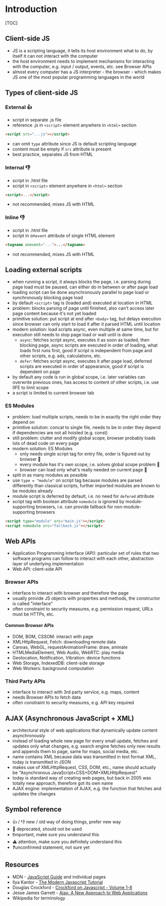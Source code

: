 # Introduction

[TOC]



## Client-side JS

- JS is a scripting language, it tells its host environment what to do, by itself it can not interact with the computer
- the host environment needs to implement mechanisms for interacting with the computer, e.g. input / output, events, etc.
  see Browser APIs
- almost every computer has a JS interpreter - the browser - which makes JS one of the most popular programming languages in the world



## Types of client-side JS

### External 👍

- script in separate .js file
- reference .js in `<script>` element anywhere in `<html>` section

```html
<script src="...js"></script>
```

- can omit `type` attribute since JS is default scripting language
- content must be empty if `src` attribute is present
- best practice, separates JS from HTML

### Internal 👎

- script in .html file
- script in `<script>` element anywhere in `<html>` section

```html
<script>...</script>
```

- not recommended, mixes JS with HTML

### Inline 👎

- script in .html file
- script in on`event` attribute of single HTML element

```html
<tagname onevent="...">...</tagname>
```

- not recommended, mixes JS with HTML



## Loading external scripts

- when running a script, it always blocks the page, i.e. parsing during page load must be paused, can either do in between or after page load
- loading script can be done asynchronously parallel to page load or synchronously blocking page load
- by default `<script>` tag is (loaded and) executed at location in HTML
- problem: blocks parsing of page until finished, also can't access later page content because it's not yet loaded
- primitive solution: put script at end after `<body>` tag, but delays execution since browser can only start to load it after it parsed HTML until location
- modern solution: load scripts async, even multiple at same time, but for execution still needs to stop page load or wait until is done
  - `async`: fetches script async, executes it as soon as loaded, then blocking page, async scripts are executed in order of loading, what loads first runs first, good if script is independent from page and other scripts, e.g. ads, calculations, etc.
  - `defer`: fetches script async, executes it after page load, deferred scripts are executed in order of appearance, good if script is dependent on page
- by default any code is run in global scope, i.e. later variables can overwrite previous ones, has access to content of other scripts, i.e. use IIFE to limit scope
- a script is limited to current browser tab

### ES Modules

- problem: load multiple scripts, needs to be in exactly the right order they depend on
- primitive solution: concat to single file, needs to be in order they depend if dependencies are not all hoisted (e.g. const)
- still problem: clutter and modify global scope, browser probably loads lots of dead code on every page
- modern solution: ES Modules
  - only needs single script tag for entry file, order is figured out by browser 🎉
  - every module has it's own scope, i.e. solves global scope problem 🎉
  - browser can load only what's really needed on current page 🎉
- split in as many modules as possible
- use `type = "module"` on script tag because modules are parsed differently than classical scripts, further imported modules are known to be modules already
- module script is deferred by default, i.e. no need for `defered` attribute
- script tag with boolean attribute `nomodule` is ignored by module-supporting browsers, i.e. can provide fallback for non-module-supporting browsers

```html
<script type="module" src="main.js"></script>
<script nomodule src="fallback.js"></script>
```



## Web APIs

- Application Programming Interface (API): particular set of rules that two software programs can follow to interact with each other, abstraction layer of underlying implementation
- Web API: client-side API

### Browser APIs

- interface to interact with browser and therefore the page
- usually provide JS objects with properties and methods, the constructor is called "interface"
- often constraint to security measures, e.g. permission request, URLs must be HTTPs, etc.

#### Common Browser APIs

- DOM, BOM, CSSOM: interact with page
- XMLHttpRequest, Fetch: downloading remote data
- Canvas, WebGL, requestAnimationFrame: draw, animate
- HTMLMediaElement, Web Audio, WebRTC: play media
- Geolocation, Notification, Vibration: device functions
- Web Storage, IndexedDB: client-side storage
- Web Workers: background computation

### Third Party APIs

- interface to interact with 3rd party service, e.g. maps, content
- needs Browser APIs to fetch data
- often constraint to security measures, e.g. API key required



## AJAX (Asynchronous JavaScript + XML)

- architectural style of web applications that dynamically update content asynchronously
- instead of loading whole new page for every small update, fetches and updates only what changes, e.g. search engine fetches only new results and appends them to page, same for maps, social media, etc.
- name contains XML because data was transmitted in text format XML, today is transmitted in JSON
- makes use of XMLHttpRequest, CSS, DOM, etc., name should actually be "Asynchronous JavaScript+CSS+DOM+XMLHttpRequest"
- today is standard way of creating web pages, but back in 2005 was totally new approach, therefore got its own name
- AJAX engine: implementation of AJAX, e.g. the function that fetches and updates the changes



## Symbol reference

- 👍 / 👎 new / old way of doing things, prefer new way
- 🚫 deprecated, should not be used
- ❗️important, make sure you understand this
- ⚠️ attention, make sure you definitely understand this
- ❓unconfirmed statement, not sure yet



## Resources

- MDN - [JavaScript Guide](https://developer.mozilla.org/en-US/docs/Web/JavaScript/Guide) and individual pages
- Ilya Kantor - [The Modern Javascript Tutorial](https://javascript.info/)
- Douglas Crockford - [Crockford on Javascript - Volume 1-8](https://www.youtube.com/playlist?list=PL7664379246A246CB)
- Jesse James Garrett - [Ajax: A New Approach to Web Applications](https://web.archive.org/web/20150910072359/http://adaptivepath.org/ideas/ajax-new-approach-web-applications/)
- Wikipedia for terminology